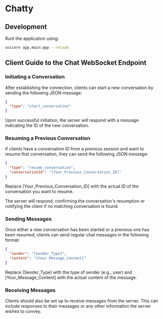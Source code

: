 # Chatty

## Development

Runt the application using:

```bash
uvicorn app.main:app --reload
```

## Client Guide to the Chat WebSocket Endpoint

### Initiating a Conversation

After establishing the connection, clients can start a new conversation by sending the following JSON message:

```json
{
  "type": "start_conversation"
}
```

Upon successful initiation, the server will respond with a message indicating the ID of the new conversation.

### Resuming a Previous Conversation

If clients have a conversation ID from a previous session and want to resume that conversation, they can send the
following JSON message:

```json
{
  "type": "resume_conversation",
  "conversationId": "[Your_Previous_Conversation_ID]"
}
```

Replace [Your_Previous_Conversation_ID] with the actual ID of the conversation you want to resume.

The server will respond, confirming the conversation's resumption or notifying the client if no matching conversation is
found.

### Sending Messages

Once either a new conversation has been started or a previous one has been resumed, clients can send regular chat
messages in the following format:

```json
{
  "sender": "[Sender_Type]",
  "content": "[Your_Message_Content]"
}
```

Replace [Sender_Type] with the type of sender (e.g., user) and [Your_Message_Content] with the actual content of the
message.

### Receiving Messages

Clients should also be set up to receive messages from the server. This can include responses to their messages or
any other information the server wishes to convey.
